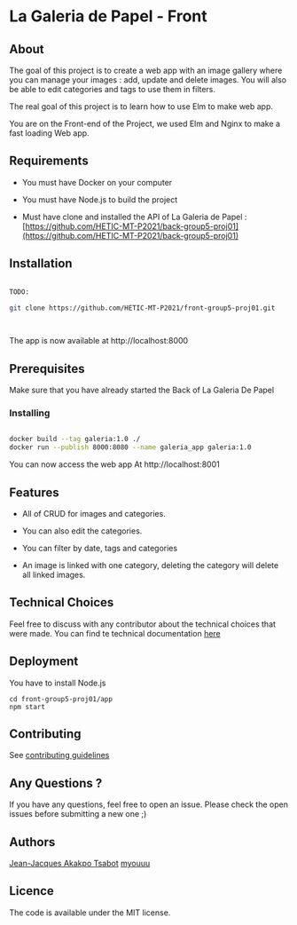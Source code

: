 # La Galeria de Papel - Front

  

## About

  

The goal of this project is to create a web app with an image gallery where you can manage your images : add, update and delete images. You will also be able to edit categories and tags to use them in filters.

The real goal of this project is to learn how to use Elm to make web app.

  

You are on the Front-end of the Project, we used Elm and Nginx to make a fast loading Web app.

  

## Requirements

  

- You must have Docker on your computer
- You must have Node.js  to build the project 

- Must have clone and installed the API of La Galeria de Papel : 
[https://github.com/HETIC-MT-P2021/back-group5-proj01](https://github.com/HETIC-MT-P2021/back-group5-proj01)
  

## Installation

  

```bash

TODO:

git clone https://github.com/HETIC-MT-P2021/front-group5-proj01.git

 
```
The app is now available at  http://localhost:8000
##  Prerequisites

  
Make sure that you have already started the Back of La Galeria De Papel
### Installing
```bash

docker build --tag galeria:1.0 ./
docker run --publish 8000:8080 --name galeria_app galeria:1.0

```

You can now access the web app At http://localhost:8001

  

## Features

  

- All of CRUD for images and categories.

- You can also edit the categories.
- You can filter by date, tags and categories

- An image is linked with one category, deleting the category will delete all linked images.

  

## Technical Choices

Feel free to discuss with any contributor about the technical choices that were made.
You can find te technical documentation [here](https://docs.google.com/document/d/1r71o5M6YeAlaBeZXdfL-Blp9kiznD9vudYctsmzviE0/edit?usp=sharing)

  
## Deployment  
You have to install Node.js 

    cd front-group5-proj01/app
    npm start

## Contributing

  

See [contributing guidelines](https://github.com/HETIC-MT-P2021/front-group5-proj01/blob/master/CONTRIBUTING.md)

  

## Any Questions ?

If you have any questions, feel free to open an issue. Please check the open issues before submitting a new one ;)

  

## Authors

  [Jean-Jacques Akakpo ](https://github.com/gensjaak)
  [Tsabot](https://github.com/Tsabot)
  [myouuu](https://github.com/myouuu)

## Licence

The code is available under the MIT license.

